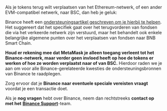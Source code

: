 Als je tokens terug wilt verplaatsen van het Ethereum-netwerk, of een ander EVM-compatibel netwerk, naar BSC, dan heb je geluk:


Binance heeft een [ondersteuningsartikel geschreven om je hierbij te helpen](https://academy.binance.com/en/articles/how-to-recover-crypto-transferred-to-the-wrong-network-on-binance). Het suggereert dat het specifiek gaat over het terugvorderen van fondsen die via het verkeerde netwerk zijn verstuurd, maar het behandelt ook enkele belangrijke algemene punten over het verplaatsen van fondsen naar BNB Smart Chain.


**Houd er rekening mee dat MetaMask je alleen toegang verleent tot het Binance-netwerk, maar verder geen invloed heeft op hoe de tokens er werken of hoe ze worden verplaatst naar of van BSC.** Hierdoor raden we je aan om voor alle Binance-gerelateerde kwesties de ondersteuningsbronnen van Binance te raadplegen.


Zorg ervoor dat je **Binance naar eventuele speciale vereisten vraagt** voordat je een transactie doet.


Als je **nog vragen** hebt over Binance, neem dan rechtstreeks **contact op met het** **[Binance Support](https://www.binance.com/en/support)**-team.

